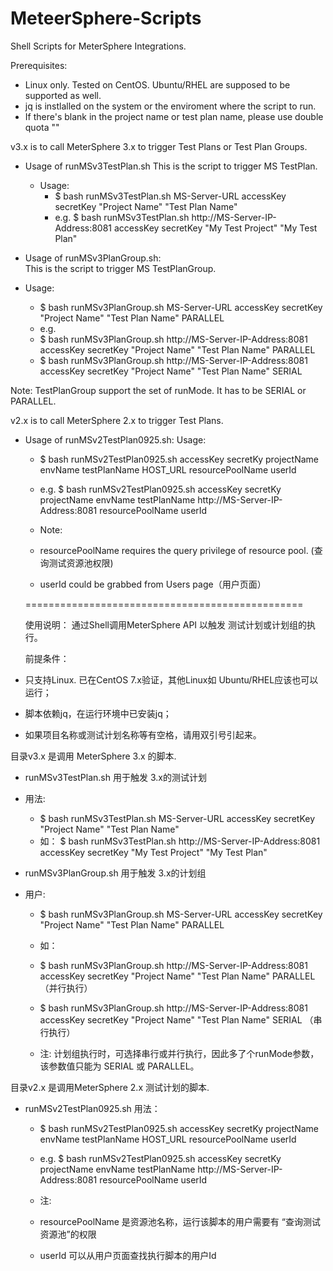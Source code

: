 # MeteerSphere-Scripts
Shell Scripts for MeterSphere Integrations. 

Prerequisites:
 - Linux only. Tested on CentOS. Ubuntu/RHEL are supposed to be supported as well. 
 - jq is instlalled on the system or the enviroment where the script to run. 
 - If there's blank in the project name or test plan name, please use double quota ""

v3.x is to call MeterSphere 3.x to trigger Test Plans or Test Plan Groups. 
- Usage of runMSv3TestPlan.sh
  This is the script to trigger MS TestPlan.
  - Usage:
    -   $ bash runMSv3TestPlan.sh MS-Server-URL accessKey secretKey "Project Name" "Test Plan Name"
     -  e.g.
        $ bash runMSv3TestPlan.sh http://MS-Server-IP-Address:8081  accessKey secretKey "My Test Project" "My Test Plan"
  
- Usage of runMSv3PlanGroup.sh:  
  This is the script to trigger MS TestPlanGroup.
 -  Usage:
    -  $ bash runMSv3PlanGroup.sh  MS-Server-URL accessKey secretKey "Project Name" "Test Plan Name" PARALLEL
    -  e.g.
     -  $ bash runMSv3PlanGroup.sh   http://MS-Server-IP-Address:8081 accessKey secretKey "Project Name" "Test Plan Name" PARALLEL
     - $ bash runMSv3PlanGroup.sh   http://MS-Server-IP-Address:8081 accessKey secretKey "Project Name" "Test Plan Name" SERIAL

   Note: TestPlanGroup support the set of runMode. It has to be SERIAL or PARALLEL. 
  
v2.x is to call MeterSphere 2.x to trigger Test Plans.
- Usage of runMSv2TestPlan0925.sh: 
  Usage:
   - $ bash runMSv2TestPlan0925.sh accessKey secretKy projectName envName testPlanName HOST_URL resourcePoolName userId
   - e.g. $ bash runMSv2TestPlan0925.sh accessKey secretKy projectName envName testPlanName http://MS-Server-IP-Address:8081 resourcePoolName userId

   - Note: 
    - resourcePoolName requires the query privilege of resource pool. (查询测试资源池权限)
    - userId could be grabbed from Users page（用户页面）
      
   ================================================
  
   使用说明：
   通过Shell调用MeterSphere API 以触发 测试计划或计划组的执行。
  
   前提条件：
 - 只支持Linux. 已在CentOS 7.x验证，其他Linux如 Ubuntu/RHEL应该也可以运行；
 - 脚本依赖jq，在运行环境中已安装jq；
 - 如果项目名称或测试计划名称等有空格，请用双引号引起来。

目录v3.x 是调用 MeterSphere 3.x 的脚本. 
-  runMSv3TestPlan.sh 用于触发 3.x的测试计划
  - 用法:
    -   $ bash runMSv3TestPlan.sh MS-Server-URL accessKey secretKey "Project Name" "Test Plan Name"
     -  如：
        $ bash runMSv3TestPlan.sh http://MS-Server-IP-Address:8081  accessKey secretKey "My Test Project" "My Test Plan"
  
- runMSv3PlanGroup.sh 用于触发 3.x的计划组
 -  用户:
    -  $ bash runMSv3PlanGroup.sh  MS-Server-URL accessKey secretKey "Project Name" "Test Plan Name" PARALLEL
    -  如：
     - $ bash runMSv3PlanGroup.sh   http://MS-Server-IP-Address:8081 accessKey secretKey "Project Name" "Test Plan Name" PARALLEL  （并行执行）
     - $ bash runMSv3PlanGroup.sh   http://MS-Server-IP-Address:8081 accessKey secretKey "Project Name" "Test Plan Name" SERIAL （串行执行）

    - 注: 计划组执行时，可选择串行或并行执行，因此多了个runMode参数，该参数值只能为 SERIAL 或 PARALLEL。
  
目录v2.x 是调用MeterSphere 2.x 测试计划的脚本.
- runMSv2TestPlan0925.sh 用法：
   - $ bash runMSv2TestPlan0925.sh accessKey secretKy projectName envName testPlanName HOST_URL resourcePoolName userId
   - e.g. $ bash runMSv2TestPlan0925.sh accessKey secretKy projectName envName testPlanName http://MS-Server-IP-Address:8081 resourcePoolName userId

   - 注: 
    - resourcePoolName 是资源池名称，运行该脚本的用户需要有 “查询测试资源池”的权限
    - userId 可以从用户页面查找执行脚本的用户Id
